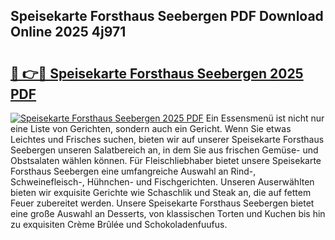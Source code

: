 ## Speisekarte Forsthaus Seebergen PDF Download Online 2025 4j971

# <h2><a href="http://gc9m4mw.nevu.top/?p=Speisekarte+Forsthaus+Seebergen">🔗 👉🔴 Speisekarte Forsthaus Seebergen 2025 PDF</a></h2>

[![Speisekarte Forsthaus Seebergen 2025 PDF](https://i.imgur.com/dBaPXMq.png)](http://gc9m4mw.nevu.top/?p=Speisekarte+Forsthaus+Seebergen)
Ein Essensmenü ist nicht nur eine Liste von Gerichten, sondern auch ein Gericht. Wenn Sie etwas Leichtes und Frisches suchen, bieten wir auf unserer Speisekarte Forsthaus Seebergen unseren Salatbereich an, in dem Sie aus frischen Gemüse- und Obstsalaten wählen können. Für Fleischliebhaber bietet unsere Speisekarte Forsthaus Seebergen eine umfangreiche Auswahl an Rind-, Schweinefleisch-, Hühnchen- und Fischgerichten. Unseren Auserwählten bieten wir exquisite Gerichte wie Schaschlik und Steak an, die auf fettem Feuer zubereitet werden. Unsere Speisekarte Forsthaus Seebergen bietet eine große Auswahl an Desserts, von klassischen Torten und Kuchen bis hin zu exquisiten Crème Brûlée und Schokoladenfuufus.
